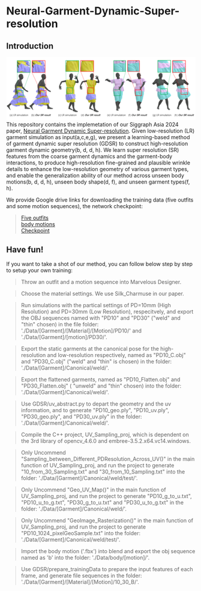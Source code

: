 # Neural-Garment-Dynamic-Super-resolution

## Introduction
![](teaser.png) <br />
This repository contains the implemetation of our Siggraph Asia 2024 paper, [Neural Garment Dynamic Super-resolution](https://github.com/MengZephyr/Neural-Garment-Dynamic-Super-resolution/blob/main/papers/GDSR_SIGA_2024.pdf). Given low-resolution (LR) garment simulation as input(a,c,e,g), we present a learning-based method of garment dynamic super resolution (GDSR) to construct high-resolution garment dynamic geometry(b, d, d, h). We learn super resolution (SR) features from the coarse garment dynamics and the garment-body interactions, to produce high-resolution fine-grained and plausible wrinkle details to enhance the low-resolution geometry of various garment types, and enable the generalization ability of our method across unseen body motions(b, d, d, h), unseen body shape(d, f), and unseen garment types(f, h).

We provide Google drive links for downloading the training data (five outfits and some motion sequences), the network checkpoint:
>[Five outfits](https://drive.google.com/drive/folders/1vNkcLLMDHyUzN40RE6x8LbNXIjQ3LspF?usp=sharing) <br />
>[body motions](https://drive.google.com/drive/folders/1tXZCJiVOuLLa2fuOlwrCKhA5_v3vY0eP?usp=sharing) <br />
>[Checkpoint](https://drive.google.com/file/d/1lrYa4SK0uH1IdjrvzjBHyD-a-tc60BCe/view?usp=sharing) <br />

## Have fun!
If you want to take a shot of our method, you can follow below step by step to setup your own training:

> Throw an outfit and a motion sequence into Marvelous Designer.
 
> Choose the material settings. We use Silk_Charmuse in our paper.

> Run simulations with the partical settings of PD=10mm (High Resolution) and PD=30mm (Low Resolution), respecitvely, and export the OBJ sequences named with "PD10" and "PD30" ("weld" and "thin" chosen) in the file folder: './Data/[Garment]/[Material]/[Motion]/PD10/' and './Data/[Garment]/[motion]/PD30/'.

> Export the static garments at the canonical pose for the high-resolution and low-resolution respectively, named as "PD10_C.obj" and "PD30_C.obj" ("weld" and "thin" is chosen) in the folder: './Data/[Garment]/Canonical/weld/'.

> Export the flattened garments, named as "PD10_Flatten.obj" and "PD30_Flatten.obj" ( "unweld" and "thin" chosen) into the folder: './Data/[Garment]/Canonical/weld/'.

> Use GDSR/uv_abstract.py to depart the geometry and the uv information, and to generate "PD10_geo.ply", "PD10_uv.ply", "PD30_geo.ply", and "PD30_uv.ply" in the folder: './Data/[Garment]/Canonical/weld/'.
 
> Compile the C++ project, UV_Sampling_proj, which is dependent on the 3rd library of opencv_4.6.0 and embree-3.5.2.x64.vc14.windows.

> Only Uncommend "Sampling_between_Different_PDResolution_Across_UV()" in the main function of UV_Sampling_proj, and run the project to generate "10_from_30_Sampling.txt" and "30_from_10_Sampling.txt" into the folder: './Data/[Garment]/Canonical/weld/test/'.

> Only Uncommend "Geo_UV_Map()" in the main function of UV_Sampling_proj, and run the project to generate "PD10_g_to_u.txt", "PD10_u_to_g.txt", "PD30_g_to_u.txt" and "PD30_u_to_g.txt" in the folder: './Data/[Garment]/Canonical/weld/'.

> Only Uncommend "GeoImage_Rasterization()" in the main function of UV_Sampling_proj, and run the project to generate "PD10_1024_pixelGeoSample.txt" into the folder: './Data/[Garment]/Canonical/weld/test/'.

> Import the body motion ('.fbx') into blend and export the obj sequence named as 'b' into the folder: './Data/body/[motion]/'.

> Use GDSR/prepare_trainingData to prepare the input features of each frame, and generate file sequences in the folder: './Data/[Garment]/[Material]/[Motion]/10_30_B/'.

> 
 

